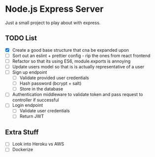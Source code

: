 # Node.js Express Server

Just a small project to play about with express.

## TODO List

- [x] Create a good base structure that cna be expanded upon
- [ ] Sort out an eslint + prettier config - rip the ones from react frontend
- [ ] Refactor so that its using ES6, module.exports is annoying
- [ ] Update users model so that is is actually representative of a user
- [ ] Sign up endpoint
  - [ ] Validate provided user credentials
  - [ ] Hash password (bcrypt + salt)
  - [ ] Store in the database
- [ ] Authentication middleware to validate token and pass request to controller if successful
- [ ] Login endpoint
  - [ ] Validate user credentials
  - [ ] Return JWT

## Extra Stuff

- [ ] Look into Heroku vs AWS
- [ ] Dockerize
